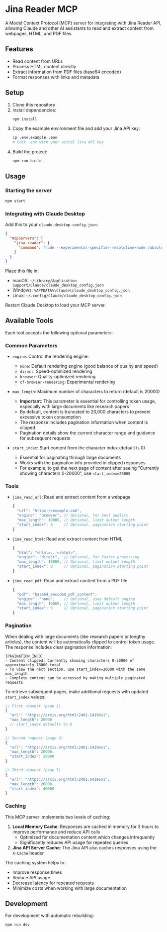 # Jina Reader MCP

A Model Context Protocol (MCP) server for integrating with Jina Reader API, allowing Claude and other AI assistants to read and extract content from webpages, HTML, and PDF files.

## Features

- Read content from URLs
- Process HTML content directly
- Extract information from PDF files (base64 encoded)
- Format responses with links and metadata

## Setup

1. Clone this repository
2. Install dependencies:
   ```bash
   npm install
   ```
3. Copy the example environment file and add your Jina API key:
   ```bash
   cp .env.example .env
   # Edit .env with your actual Jina API key
   ```
4. Build the project:
   ```bash
   npm run build
   ```

## Usage

### Starting the server

```bash
npm start
```

### Integrating with Claude Desktop

Add this to your `claude-desktop-config.json`:

```json
{
  "mcpServers": {
    "jina-reader": {
      "command": "node --experimental-specifier-resolution=node /absolute/path/to/your/dist/index.js"
    }
  }
}
```

Place this file in:
- macOS: `~/Library/Application Support/Claude/claude_desktop_config.json`
- Windows: `%APPDATA%\Claude\claude_desktop_config.json`
- Linux: `~/.config/Claude/claude_desktop_config.json`

Restart Claude Desktop to load your MCP server.

## Available Tools

Each tool accepts the following optional parameters:

### Common Parameters

- `engine`: Control the rendering engine:
  - `none`: Default rendering engine (good balance of quality and speed)
  - `direct`: Speed-optimized rendering
  - `browser`: Quality-optimized rendering
  - `cf-browser-rendering`: Experimental rendering

- `max_length`: Maximum number of characters to return (default is 20000)
  - **Important**: This parameter is essential for controlling token usage, especially with large documents like research papers
  - By default, content is truncated to 20,000 characters to prevent excessive token consumption
  - The response includes pagination information when content is clipped
  - Pagination details show the current character range and guidance for subsequent requests

- `start_index`: Start content from the character index (default is 0)
  - Essential for paginating through large documents
  - Works with the pagination info provided in clipped responses
  - For example, to get the next page of content after seeing "Currently showing characters 0-20000", use `start_index=20000`

### Tools

- `jina_read_url`: Read and extract content from a webpage
  ```javascript
  {
    "url": "https://example.com",
    "engine": "browser", // Optional, for best quality
    "max_length": 10000, // Optional, limit output length
    "start_index": 0     // Optional, pagination starting point
  }
  ```

- `jina_read_html`: Read and extract content from HTML
  ```javascript
  {
    "html": "<html>...</html>",
    "engine": "direct",  // Optional, for faster processing
    "max_length": 10000, // Optional, limit output length
    "start_index": 0     // Optional, pagination starting point
  }
  ```

- `jina_read_pdf`: Read and extract content from a PDF file
  ```javascript
  {
    "pdf": "base64_encoded_pdf_content",
    "engine": "none",    // Optional, uses default engine
    "max_length": 10000, // Optional, limit output length
    "start_index": 0     // Optional, pagination starting point
  }
  ```

### Pagination

When dealing with large documents (like research papers or lengthy articles), the content will be automatically clipped to control token usage. The response includes clear pagination information:

```
[PAGINATION INFO]
- Content clipped: Currently showing characters 0-20000 of approximately 78000 total
- To view the next section, use start_index=20000 with the same max_length
- Complete content can be accessed by making multiple paginated requests
```

To retrieve subsequent pages, make additional requests with updated `start_index` values:

```javascript
// First request (page 1)
{
  "url": "https://arxiv.org/html/2401.14196v1",
  "max_length": 20000
  // start_index defaults to 0
}

// Second request (page 2)
{
  "url": "https://arxiv.org/html/2401.14196v1",
  "max_length": 20000,
  "start_index": 20000
}

// Third request (page 3)
{
  "url": "https://arxiv.org/html/2401.14196v1",
  "max_length": 20000,
  "start_index": 40000
}
```

### Caching

This MCP server implements two levels of caching:

1. **Local Memory Cache**: Responses are cached in memory for 3 hours to improve performance and reduce API calls
   - Optimized for documentation content which changes infrequently
   - Significantly reduces API usage for repeated queries
2. **Jina API Server Cache**: The Jina API also caches responses using the `X-Cache` header

The caching system helps to:
- Improve response times
- Reduce API usage
- Decrease latency for repeated requests
- Minimize costs when working with large documentation

## Development

For development with automatic rebuilding:

```bash
npm run dev
```